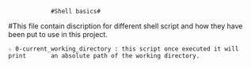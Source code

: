 				#Shell basics#


#This file contain discription for different shell script and how they have been put to use in this project.

	☆ 0-current_working_directory : this script once executed it will print 	  an absolute path of the working directory.
